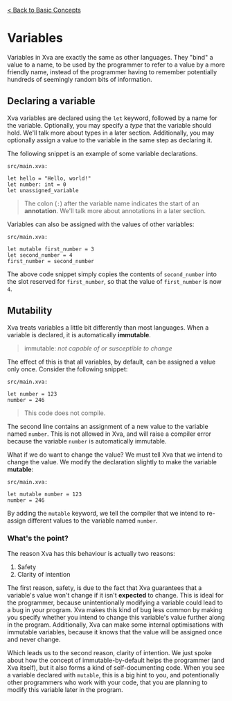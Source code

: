 [< Back to Basic Concepts](basic_concepts.md)

# Variables
Variables in Xva are exactly the same as other languages. They "bind" a value to a name, to be used by the programmer to refer to a value by a more friendly name, instead of the programmer having to remember potentially hundreds of seemingly random bits of information. 

## Declaring a variable
Xva variables are declared using the `let` keyword, followed by a name for the variable. Optionally, you may specify a *type* that the variable should hold. We'll talk more about types in a later section. Additionally, you may optionally assign a value to the variable in the same step as declaring it.

The following snippet is an example of some variable declarations.

`src/main.xva:`
```xva
let hello = "Hello, world!"
let number: int = 0
let unassigned_variable
```

> The colon (`:`) after the variable name indicates the start of an **annotation**. We'll talk more about annotations in a later section.

Variables can also be assigned with the values of other variables:

`src/main.xva:`
```xva
let mutable first_number = 3
let second_number = 4
first_number = second_number
```

The above code snippet simply copies the contents of `second_number` into the slot reserved for `first_number`, so that the value of `first_number` is now `4`.

## Mutability
Xva treats variables a little bit differently than most languages. When a variable is declared, it is automatically **immutable**. 

> immutable: *not capable of or susceptible to change*

The effect of this is that all variables, by default, can be assigned a value only once. Consider the following snippet:


`src/main.xva:`
```xva
let number = 123
number = 246
```
> This code does not compile.

The second line contains an assignment of a new value to the variable named `number`. This is not allowed in Xva, and will raise a compiler error because the variable `number` is automatically immutable. 

What if we do want to change the value? We must tell Xva that we intend to change the value. We modify the declaration slightly to make the variable **mutable**:

`src/main.xva:`
```xva
let mutable number = 123
number = 246
```

By adding the `mutable` keyword, we tell the compiler that we intend to re-assign different values to the variable named `number`.

### What's the point?
The reason Xva has this behaviour is actually two reasons:
1. Safety
2. Clarity of intention

The first reason, safety, is due to the fact that Xva guarantees that a variable's value won't change if it isn't **expected** to change. This is ideal for the programmer, because unintentionally modifying a variable could lead to a bug in your program. Xva makes this kind of bug less common by making you specify whether you intend to change this variable's value further along in the program. Additionally, Xva can make some internal optimisations with immutable variables, because it knows that the value will be assigned once and never change.

Which leads us to the second reason, clarity of intention. We just spoke about how the concept of immutable-by-default helps the programmer (and Xva itself), but it also forms a kind of self-documenting code. When you see a variable declared with `mutable`, this is a big hint to you, and potentionally other programmers who work with your code, that you are planning to modify this variable later in the program. 
